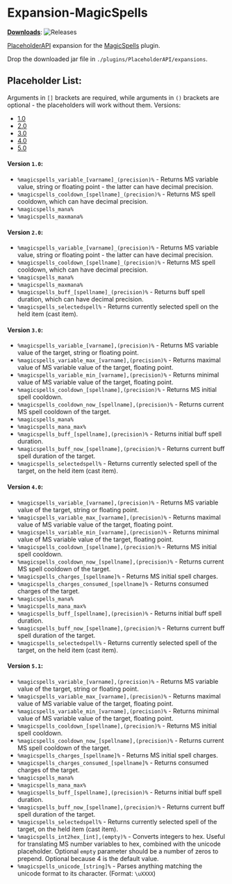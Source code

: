 # Expansion-MagicSpells
[**Downloads**](https://github.com/JasperLorelai/Expansion-MagicSpells/releases): ![Releases](https://img.shields.io/github/downloads/JasperLorelai/Expansion-MagicSpells/total.svg)

[PlaceholderAPI](https://www.spigotmc.org/resources/6245/) expansion for the [MagicSpells](https://github.com/TheComputerGeek2/MagicSpells/) plugin.

Drop the downloaded jar file in `./plugins/PlaceholderAPI/expansions`.

## Placeholder List:
Arguments in `[]` brackets are required, while arguments in `()` brackets are optional - the placeholders will work without them.
Versions:
- [1.0](#version-10)
- [2.0](#version-20)
- [3.0](#version-30)
- [4.0](#version-40)
- [5.0](#version-51)

#### Version `1.0`:
- `%magicspells_variable_[varname]_(precision)%` - Returns MS variable value, string or floating point - the latter can have decimal precision.
- `%magicspells_cooldown_[spellname]_(precision)%` - Returns MS spell cooldown, which can have decimal precision.
- `%magicspells_mana%`
- `%magicspells_maxmana%`

#### Version `2.0`:
- `%magicspells_variable_[varname]_(precision)%` - Returns MS variable value, string or floating point - the latter can have decimal precision.
- `%magicspells_cooldown_[spellname]_(precision)%` - Returns MS spell cooldown, which can have decimal precision.
- `%magicspells_mana%`
- `%magicspells_maxmana%`
- `%magicspells_buff_[spellname]_(precision)%` - Returns buff spell duration, which can have decimal precision.
- `%magicspells_selectedspell%` - Returns currently selected spell on the held item (cast item).

#### Version `3.0`:
- `%magicspells_variable_[varname],(precision)%` - Returns MS variable value of the target, string or floating point.
- `%magicspells_variable_max_[varname],(precision)%` - Returns maximal value of MS variable value of the target, floating point.
- `%magicspells_variable_min_[varname],(precision)%` - Returns minimal value of MS variable value of the target, floating point.
- `%magicspells_cooldown_[spellname],(precision)%` - Returns MS initial spell cooldown.
- `%magicspells_cooldown_now_[spellname],(precision)%` - Returns current MS spell cooldown of the target.
- `%magicspells_mana%`
- `%magicspells_mana_max%`
- `%magicspells_buff_[spellname],(precision)%` - Returns initial buff spell duration.
- `%magicspells_buff_now_[spellname],(precision)%` - Returns current buff spell duration of the target.
- `%magicspells_selectedspell%` - Returns currently selected spell of the target, on the held item (cast item).

#### Version `4.0`:
- `%magicspells_variable_[varname],(precision)%` - Returns MS variable value of the target, string or floating point.
- `%magicspells_variable_max_[varname],(precision)%` - Returns maximal value of MS variable value of the target, floating point.
- `%magicspells_variable_min_[varname],(precision)%` - Returns minimal value of MS variable value of the target, floating point.
- `%magicspells_cooldown_[spellname],(precision)%` - Returns MS initial spell cooldown.
- `%magicspells_cooldown_now_[spellname],(precision)%` - Returns current MS spell cooldown of the target.
- `%magicspells_charges_[spellname]%` - Returns MS initial spell charges.
- `%magicspells_charges_consumed_[spellname]%` - Returns consumed charges of the target.
- `%magicspells_mana%`
- `%magicspells_mana_max%`
- `%magicspells_buff_[spellname],(precision)%` - Returns initial buff spell duration.
- `%magicspells_buff_now_[spellname],(precision)%` - Returns current buff spell duration of the target.
- `%magicspells_selectedspell%` - Returns currently selected spell of the target, on the held item (cast item).

#### Version `5.1`:
- `%magicspells_variable_[varname],(precision)%` - Returns MS variable value of the target, string or floating point.
- `%magicspells_variable_max_[varname],(precision)%` - Returns maximal value of MS variable value of the target, floating point.
- `%magicspells_variable_min_[varname],(precision)%` - Returns minimal value of MS variable value of the target, floating point.
- `%magicspells_cooldown_[spellname],(precision)%` - Returns MS initial spell cooldown.
- `%magicspells_cooldown_now_[spellname],(precision)%` - Returns current MS spell cooldown of the target.
- `%magicspells_charges_[spellname]%` - Returns MS initial spell charges.
- `%magicspells_charges_consumed_[spellname]%` - Returns consumed charges of the target.
- `%magicspells_mana%`
- `%magicspells_mana_max%`
- `%magicspells_buff_[spellname],(precision)%` - Returns initial buff spell duration.
- `%magicspells_buff_now_[spellname],(precision)%` - Returns current buff spell duration of the target.
- `%magicspells_selectedspell%` - Returns currently selected spell of the target, on the held item (cast item).
- `%magicspells_int2hex_[int],(empty)%` - Converts integers to hex. Useful for translating MS number variables to hex, combined with the unicode placeholder. Optional `empty` parameter should be a number of zeros to prepend. Optional because 4 is the default value. 
- `%magicspells_unicode_[string]%` - Parses anything matching the unicode format to its character. (Format: `\uXXXX`)
